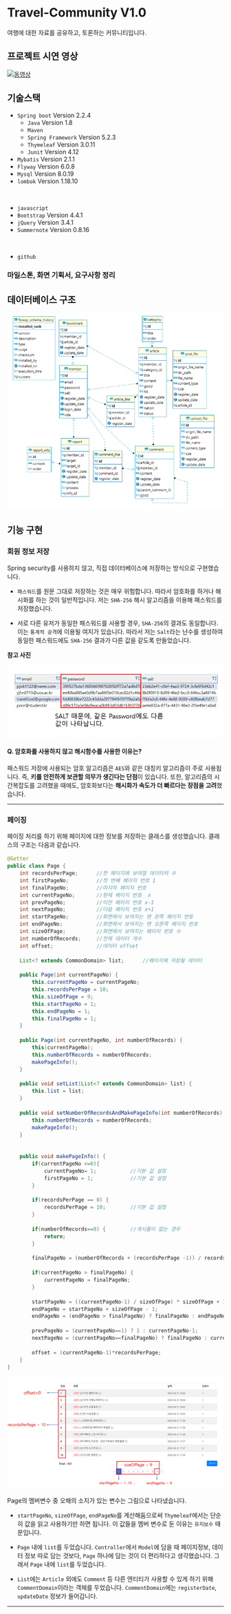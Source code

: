 # Travel-Community V1.0

여행에 대한 자료를 공유하고, 토론하는 커뮤니티입니다.

## 프로젝트 시연 영상 

[![동영상](https://img.youtube.com/vi/6nsu5F_E37Q/0.jpg)](https://youtu.be/6nsu5F_E37Q)

## 기술스택

- `Spring boot` Version 2.2.4
    - `Java` Version 1.8
    - `Maven` 
    - `Spring Framework` Version 5.2.3
    - `Thymeleaf`  Version 3.0.11
    - `Junit` Version 4.12
- `Mybatis` Version 2.1.1
- `Flyway` Version 6.0.8
- `Mysql` Version 8.0.19
- `lombok` Version 1.18.10

<br>

- `javascript` 
- `Bootstrap` Version 4.4.1
- `jQuery` Version 3.4.1
- `Summernote` Version 0.8.16

<br>

- `github`

### 마일스톤, 화면 기획서, 요구사항 정리


## 데이터베이스 구조

![erd](./images/erd.png)

## 기능 구현

### 회원 정보 저장

Spring security를 사용하지 않고, 직접 데이터베이스에 저장하는 방식으로 구현했습니다.

- `패스워드`를 원문 그대로 저장하는 것은 매우 위험합니다. 따라서 암호화를 하거나 해시화를 하는 것이 일반적입니다. 저는 `SHA-256` 해시 알고리즘을 이용해 패스워드를 저장했습니다. 

- 서로 다른 유저가 동일한 패스워드를 사용할 경우, `SHA-256`의 결과도 동일합니다. 이는 `통계적 공격`에 이용될 여지가 있습니다. 따라서 저는 `Salt`라는 난수를 생성하여 동일한 패스워드에도 `SHA-256` 결과가 다른 값을 같도록 만들었습니다.

**참고 사진**

![password](./images/password.png)

#### Q. 암호화를 사용하지 않고 해시함수를 사용한 이유는?

패스워드 저장에 사용되는 암호 알고리즘은 `AES`와 같은 대칭키 알고리즘이 주로 사용됩니다. 즉, **키를 안전하게 보관할 의무가 생긴다는 단점**이 있습니다. 또한, 알고리즘의 시간복잡도를 고려했을 때에도, 암호화보다는 **해시화가 속도가 더 빠르다는 장점을 고려**했습니다.


<hr>

### 페이징

페이징 처리를 하기 위해 페이지에 대한 정보를 저장하는 클래스를 생성했습니다. 클래스의 구조는 다음과 같습니다.

```java
@Getter
public class Page {
    int recordsPerPage;      //한 페이지에 보여질 데이터의 수
    int firstPageNo;         //첫 번째 페이지 번호 1
    int finalPageNo;         //마지막 페이지 번호
    int currentPageNo;       //현재 페이지 번호  x
    int prevPageNo;          //이전 페이지 번호 x-1
    int nextPageNo;          //다음 페이지 번호 x+1
    int startPageNo;         //화면에서 보여지는 맨 왼쪽 페이지 번호
    int endPageNo;           //화면에서 보여지는 맨 오른쪽 페이지 번호
    int sizeOfPage;          //화면에서 보여지는 페이지 번호 수
    int numberOfRecords;     //전체 데이터 개수
    int offset;              //데이터 offset

    List<? extends CommonDomain> list;      //페이지에 저장될 데이터

    public Page(int currentPageNo) {
        this.currentPageNo = currentPageNo;
        this.recordsPerPage = 10;
        this.sizeOfPage = 9;
        this.startPageNo = 1;
        this.endPageNo = 1;
        this.finalPageNo = 1;
    }

    public Page(int currentPageNo, int numberOfRecords) {
        this(currentPageNo);
        this.numberOfRecords = numberOfRecords;
        makePageInfo();
    }

    public void setList(List<? extends CommonDomain> list) {
        this.list = list;
    }	

    public void setNumberOfRecordsAndMakePageInfo(int numberOfRecords) {
        this.numberOfRecords = numberOfRecords;
        makePageInfo();
    }


    public void makePageInfo() {
        if(currentPageNo <=0){
            currentPageNo= 1;			//기본 값 설정
            firstPageNo = 1;			//기본 값 설정
        }
        
        if(recordsPerPage == 0) {
            recordsPerPage = 10;		//기본 값 설정
        }

        if(numberOfRecords==0) { 		//게시물이 없는 경우
            return;
        }
        
        finalPageNo = (numberOfRecords + (recordsPerPage -1)) / recordsPerPage;
        
        if(currentPageNo > finalPageNo) {
            currentPageNo = finalPageNo;
        }
        
        startPageNo = ((currentPageNo-1) / sizeOfPage) * sizeOfPage + 1; //한 번에 보여지는 페이지 번호가 3개씩이라면, startPageNo= 1+3x 꼴이 된다.
        endPageNo = startPageNo + sizeOfPage - 1;
        endPageNo = (endPageNo > finalPageNo) ? finalPageNo : endPageNo;
        
        prevPageNo = (currentPageNo==1) ? 1 : currentPageNo-1;
        nextPageNo = (currentPageNo==finalPageNo) ? finalPageNo : currentPageNo+1;
        
        offset = (currentPageNo-1)*recordsPerPage;	
    }	
}
```

![Paging](./images/paging.png)

Page의 멤버변수 중 오해의 소지가 있는 변수는 그림으로 나타냈습니다.

- `startPageNo`, `sizeOfPage`, `endPageNo`를 계산해둠으로써 `Thymeleaf`에서는 단순히 값을 읽고 사용하기만 하면 됩니다. 이 값들을 멤버 변수로 둔 이유는 `유지보수` 때문입니다. 

- `Page` 내에 `list`를 두었습니다. `Controller`에서 `Model`에 담을 때 페이지정보, 데이터 정보 따로 담는 것보다, `Page` 하나에 담는 것이 더 편리하다고 생각했습니다. 그래서 `Page` 내에 `list`를 두었습니다.

- `List`에는 `Article` 외에도 `Comment` 등 다른 엔티티가 사용할 수 있게 하기 위해 `CommentDomain`이라는 객체를 두었습니다. `CommentDomain`에는 `registerDate`, `updateDate` 정보가 들어갑니다.


<hr>

